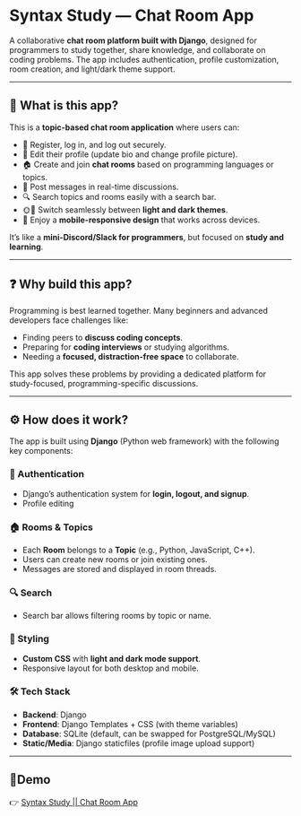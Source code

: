 # Syntax Study — Chat Room App

A collaborative **chat room platform built with Django**, designed for programmers to study together, share knowledge, and collaborate on coding problems. The app includes authentication, profile customization, room creation, and light/dark theme support.

---

## 📌 What is this app?

This is a **topic-based chat room application** where users can:
- 🔑 Register, log in, and log out securely.  
- 👤 Edit their profile (update bio and change profile picture).  
- 🏠 Create and join **chat rooms** based on programming languages or topics.  
- 📝 Post messages in real-time discussions.  
- 🔍 Search topics and rooms easily with a search bar.  
- 🌞🌙 Switch seamlessly between **light and dark themes**.  
- 📱 Enjoy a **mobile-responsive design** that works across devices.  

It’s like a **mini-Discord/Slack for programmers**, but focused on **study and learning**.  

---

## ❓ Why build this app?

Programming is best learned together. Many beginners and advanced developers face challenges like:
- Finding peers to **discuss coding concepts**.  
- Preparing for **coding interviews** or studying algorithms.  
- Needing a **focused, distraction-free space** to collaborate.  

This app solves these problems by providing a dedicated platform for study-focused, programming-specific discussions.  

---

## ⚙️ How does it work?

The app is built using **Django** (Python web framework) with the following key components:

### 🔑 Authentication
- Django’s authentication system for **login, logout, and signup**.  
- Profile editing   

### 🏠 Rooms & Topics
- Each **Room** belongs to a **Topic** (e.g., Python, JavaScript, C++).  
- Users can create new rooms or join existing ones.  
- Messages are stored and displayed in room threads.  

### 🔍 Search
- Search bar allows filtering rooms by topic or name.  

### 🎨 Styling
- **Custom CSS** with **light and dark mode support**.  
- Responsive layout for both desktop and mobile.  

### 🛠️ Tech Stack
- **Backend**: Django  
- **Frontend**: Django Templates + CSS (with theme variables)  
- **Database**: SQLite (default, can be swapped for PostgreSQL/MySQL)  
- **Static/Media**: Django staticfiles (profile image upload support)  

---

## 🚀Demo

👉 [Syntax Study || Chat Room App](https://sub-keeper.netlify.app/)
